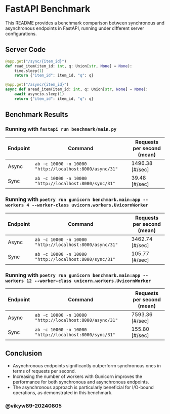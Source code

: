 # FastAPI Benchmark

This README provides a benchmark comparison between synchronous and asynchronous endpoints in FastAPI, running under different server configurations.

## Server Code

```python
@app.get("/sync/{item_id}")
def read_item(item_id: int, q: Union[str, None] = None):
    time.sleep(1)
    return {"item_id": item_id, "q": q}

@app.get("/async/{item_id}")
async def aread_item(item_id: int, q: Union[str, None] = None):
    await asyncio.sleep(1)
    return {"item_id": item_id, "q": q}
```

## Benchmark Results

### Running with `fastapi run benchmark/main.py`

| Endpoint | Command                                                 | Requests per second (mean) |
| -------- | ------------------------------------------------------- | -------------------------- |
| Async    | `ab -c 10000 -n 10000 "http://localhost:8000/async/31"` | 1496.38 [#/sec]            |
| Sync     | `ab -c 10000 -n 10000 "http://localhost:8000/sync/31"`  | 39.48 [#/sec]              |

### Running with `poetry run gunicorn benchmark.main:app --workers 4 --worker-class uvicorn.workers.UvicornWorker`

| Endpoint | Command                                                 | Requests per second (mean) |
| -------- | ------------------------------------------------------- | -------------------------- |
| Async    | `ab -c 10000 -n 10000 "http://localhost:8000/async/31"` | 3462.74 [#/sec]            |
| Sync     | `ab -c 10000 -n 10000 "http://localhost:8000/sync/31"`  | 105.77 [#/sec]             |

### Running with `poetry run gunicorn benchmark.main:app --workers 12 --worker-class uvicorn.workers.UvicornWorker`

| Endpoint | Command                                                 | Requests per second (mean) |
| -------- | ------------------------------------------------------- | -------------------------- |
| Async    | `ab -c 10000 -n 10000 "http://localhost:8000/async/31"` | 7593.36 [#/sec]            |
| Sync     | `ab -c 10000 -n 10000 "http://localhost:8000/sync/31"`  | 155.80 [#/sec]             |

## Conclusion

- Asynchronous endpoints significantly outperform synchronous ones in terms of requests per second.
- Increasing the number of workers with Gunicorn improves the performance for both synchronous and asynchronous endpoints.
- The asynchronous approach is particularly beneficial for I/O-bound operations, as demonstrated in this benchmark.

### @vikyw89-20240805
